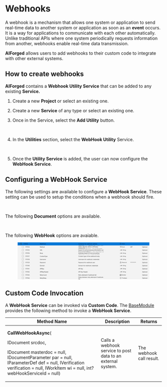 # Webhooks

A webhook is a mechanism that allows one system or application to send real-time data to another system or application as soon as an **event** occurs. It is a way for applications to communicate with each other automatically. Unlike traditional APIs where one system periodically requests information from another, webhooks enable real-time data transmission.

**AIForged** allows users to add webhooks to their custom code to integrate with other external systems.

## How to create webhooks

**AIForged** contains a **Webhook Utility Service** that can be added to any existing **Service.**

1. Create a new **Project** or select an existing one.
2. Create a new **Service** of any type or select an existing one.
3.  Once in the Service, select the **Add Utility** button.

    <figure><img src="../../.gitbook/assets/image (10) (4).png" alt=""><figcaption></figcaption></figure>
4.  In the **Utilities** section, select the **WebHook Utility** Service.

    <figure><img src="../../.gitbook/assets/image (1) (8).png" alt=""><figcaption></figcaption></figure>
5. Once the **Utility Service** is added, the user can now configure the **WebHook Service**.

## Configuring a WebHook Service

The following settings are available to configure a **WebHook Service**. These setting can be used to setup the conditions when a webhook should fire.

<figure><img src="../../.gitbook/assets/image (8) (1) (2).png" alt=""><figcaption></figcaption></figure>

The following **Document** options are available.

<figure><img src="../../.gitbook/assets/image (9) (2).png" alt=""><figcaption></figcaption></figure>

The following **WebHook** options are avaiable.

<figure><img src="../../.gitbook/assets/image (11) (1) (2).png" alt=""><figcaption></figcaption></figure>

## Custom Code Invocation

A **WebHook Service** can be invoked via **Custom Code**. The [BaseModule](../../custom-service-code/basemodule/) provides the following method to invoke a **WebHook Service**.

<table><thead><tr><th width="287">Method Name</th><th>Description</th><th>Returns</th></tr></thead><tbody><tr><td><p><strong>CallWebHookAsync</strong>(</p><p>IDocument srcdoc,</p><p>IDocument masterdoc = null, IDocumentParameter par = null, IParameterDef def = null, IVerification verification = null, IWorkItem wi = null, int? webHookServiceId = null)</p></td><td>Calls a webhook service to post data to an external system.</td><td>The webhook call result.</td></tr></tbody></table>
